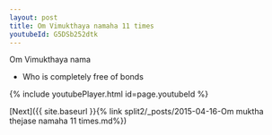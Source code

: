 ```yaml
---
layout: post
title: Om Vimukthaya namaha 11 times
youtubeId: G5DSb252dtk
---
```

 
 
Om Vimukthaya nama 
 
 -  Who is completely free of bonds 
 
  
 
  
 
 
 
 
 
 


{% include youtubePlayer.html id=page.youtubeId %}
 
[Next]({{ site.baseurl }}{% link  split2/_posts/2015-04-16-Om muktha thejase namaha 11 times.md%})
 
